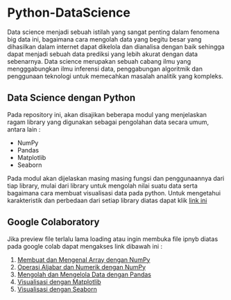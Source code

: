 # Python-DataScience

Data science menjadi sebuah istilah yang sangat penting dalam fenomena big data ini, bagaimana cara mengolah data yang begitu besar yang dihasilkan dalam internet dapat dikelola dan dianalisa dengan baik sehingga dapat menjadi sebuah data prediksi yang lebih akurat dengan data sebenarnya. Data science merupakan sebuah cabang ilmu yang mengggabungkan ilmu inferensi data, penggabungan algoritmik dan penggunaan teknologi untuk memecahkan masalah analitik yang kompleks. 

## Data Science dengan Python

Pada repository ini, akan disajikan beberapa modul yang menjelaskan ragam library yang digunakan sebagai pengolahan data secara umum, antara lain :
- NumPy
- Pandas
- Matplotlib
- Seaborn

Pada modul akan dijelaskan masing masing fungsi dan penggunaannya dari tiap library, mulai dari library untuk mengolah nilai suatu data serta bagaimana cara membuat visualisasi data pada python. Untuk mengetahui karakteristik dan perbedaan dari setiap library diatas dapat klik [link ini]()

## Google Colaboratory

Jika preview file terlalu lama loading atau ingin membuka file ipnyb diatas pada google colab dapat mengakses link dibawah ini :
1. [Membuat dan Mengenal Array dengan NumPy](https://colab.research.google.com/github/fakmalpradana/Python-DataScience/blob/main/NumPy%2001%20(Array).ipynb)
2. [Operasi Aljabar dan Numerik dengan NumPy](https://colab.research.google.com/github/fakmalpradana/Python-DataScience/blob/main/NumPy%2002%20(Operation).ipynb)
3. [Mengolah dan Mengelola Data dengan Pandas]()
4. [Visualisasi dengan Matplotlib]()
5. [Visualisasi dengan Seaborn]()
